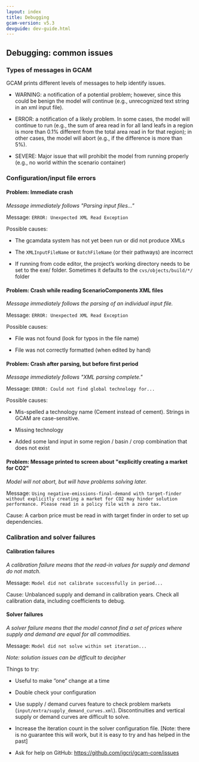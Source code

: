 ```yaml
---
layout: index
title: Debugging
gcam-version: v5.3
devguide: dev-guide.html
---
```

## Debugging: common issues

### Types of messages in GCAM  
GCAM prints different levels of messages to help identify issues.  

* WARNING: a notification of a potential problem; however, since this could be benign the model will continue (e.g., unrecognized text string in an xml input file).
 
* ERROR: a notification of a likely problem. In some cases, the model will continue to run (e.g., the sum of area read in for all land leafs in a region is more than 0.1% different from the total area read in for that region); in other cases, the model will abort (e.g., if the difference is more than 5%).

* SEVERE: Major issue that will prohibit the model from running properly (e.g., no world within the scenario container)

### Configuration/input file errors

#### Problem: Immediate crash
_Message immediately follows "Parsing input files..."_

Message: `ERROR: Unexpected XML Read Exception` 

Possible causes: 

* The gcamdata system has not yet been run or did not produce XMLs

* The `XMLInputFileName` or `BatchFileName` (or their pathways) are incorrect

* If running from code editor, the project’s working directory needs to be set to the exe/ folder. Sometimes it defaults to the `cvs/objects/build/*/` folder


#### Problem: Crash while reading ScenarioComponents XML files
_Message immediately follows the parsing of an individual input file._

Message: `ERROR: Unexpected XML Read Exception`

Possible causes: 

* File was not found (look for typos in the file name)

* File was not correctly formatted (when edited by hand)


#### Problem: Crash after parsing, but before first period
_Message immediately follows "XML parsing complete."_

Message: `ERROR: Could not find global technology for...`

Possible causes:  

* Mis-spelled a technology name (Cement instead of cement). Strings in GCAM are case-sensitive.

* Missing technology

* Added some land input in some region / basin / crop combination that does not exist

#### Problem: Message printed to screen about "explicitly creating a market for CO2"
_Model will not abort, but will have problems solving later._

Message: `Using negative-emissions-final-demand with target-finder without explicitly creating a market for CO2 may hinder solution performance. Please read in a policy file with a zero tax.`

Cause: A carbon price must be read in with target finder in order to set up dependencies.

### Calibration and solver failures

#### Calibration failures
_A calibration failure means that the read-in values for supply and demand do not match._

Message: `Model did not calibrate successfully in period...`

Cause: Unbalanced supply and demand in calibration years. Check all calibration data, including coefficients to debug. 

#### Solver failures
_A solver failure means that the model cannot find a set of prices where supply and demand are equal for all commodities._

Message: `Model did not solve within set iteration...`

_Note: solution issues can be difficult to decipher_

Things to try: 

* Useful to make ”one” change at a time

* Double check your configuration

* Use supply / demand curves feature to check problem markets (`input/extra/supply_demand_curves.xml`). Discontinuities and vertical supply or demand curves are difficult to solve. 

* Increase the iteration count in the solver configuration file. [Note: there is no guarantee this will work, but it is easy to try and has helped in the past]

* Ask for help on GitHub: https://github.com/jgcri/gcam-core/issues



